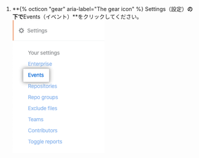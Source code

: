 1. **{% octicon "gear" aria-label="The gear icon" %} Settings（設定）**の下で**Events（イベント）**をクリックしてください。 ![イベントタブ](/assets/images/help/insights/events-tab.png)
